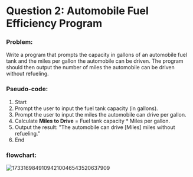 # Question 2: Automobile Fuel Efficiency Program

### Problem:
Write a program that prompts the capacity in gallons of an automobile fuel tank and the miles per gallon the automobile can be driven. The program should then output the number of miles the automobile can be driven without refueling.

### Pseudo-code:

1. Start
2. Prompt the user to input the fuel tank capacity (in gallons).
3. Prompt the user to input the miles the automobile can drive per gallon.
4. Calculate **Miles to Drive** = Fuel tank capacity * Miles per gallon.
5. Output the result: "The automobile can drive [Miles] miles without refueling."
6. End

### flowchart:
![17331698491094210046543520637909](https://github.com/user-attachments/assets/cf78d042-f50f-423e-898c-e3aae773770f)

